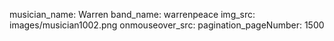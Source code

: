 musician_name: Warren
band_name: warrenpeace
img_src: images/musician1002.png
onmouseover_src: 
pagination_pageNumber: 1500